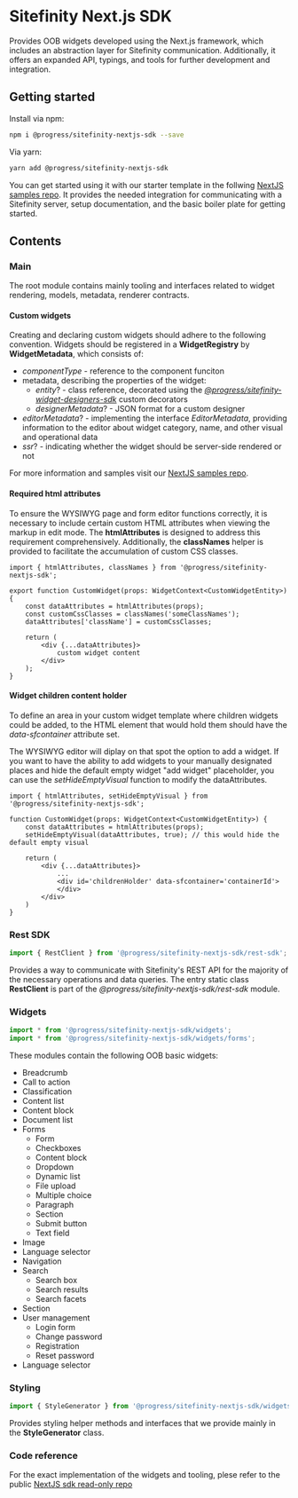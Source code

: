 # Sitefinity Next.js SDK

Provides OOB widgets developed using the Next.js framework, which includes an abstraction layer for Sitefinity communication. Additionally, it offers an expanded API, typings, and tools for further development and integration.

## Getting started

Install via npm:

```bash
npm i @progress/sitefinity-nextjs-sdk --save
```

Via yarn:
```bash
yarn add @progress/sitefinity-nextjs-sdk
```

You can get started using it with our starter template in the follwing [NextJS samples repo](https://github.com/Sitefinity/nextjs-samples). It provides the needed integration for communicating with a Sitefinity server, setup documentation, and the basic boiler plate for getting started.

## Contents

### Main

The root module contains mainly tooling and interfaces related to widget rendering, models, metadata, renderer contracts.

#### Custom widgets

Creating and declaring custom widgets should adhere to the following convention.
Widgets should be registered in a __WidgetRegistry__ by __WidgetMetadata__, which consists of:
- _componentType_ - reference to the component funciton
- metadata, describing the properties of the widget:
    - _entity_? - class reference, decorated using the [_@progress/sitefinity-widget-designers-sdk_](https://www.npmjs.com/package/@progress/sitefinity-widget-designers-sdk) custom decorators
    - _designerMetadata_? - JSON format for a custom designer
- _editorMetadata_? - implementing the interface _EditorMetadata_, providing information to the editor about widget category, name, and other visual and operational data
- _ssr_? - indicating whether the widget should be server-side rendered or not

For more information and samples visit our [NextJS samples repo](https://github.com/Sitefinity/nextjs-samples).

#### Required html attributes

To ensure the WYSIWYG page and form editor functions correctly, it is necessary to include certain custom HTML attributes when viewing the markup in edit mode. The __htmlAttributes__ is designed to address this requirement comprehensively. Additionally, the __classNames__ helper is provided to facilitate the accumulation of custom CSS classes.

```tsx
import { htmlAttributes, classNames } from '@progress/sitefinity-nextjs-sdk';

export function CustomWidget(props: WidgetContext<CustomWidgetEntity>) {
    const dataAttributes = htmlAttributes(props);
    const customCssClasses = classNames('someClassNames');
    dataAttributes['className'] = customCssClasses;

    return (
        <div {...dataAttributes}>
            custom widget content
        </div>
    );
}
```

#### Widget children content holder

To define an area in your custom widget template where children widgets could be added, to the HTML element that would hold them should have the _data-sfcontainer_ attribute set.

The WYSIWYG editor will diplay on that spot the option to add a widget. If you want to have the ability to add widgets to your manually designated places and hide the default empty widget "add widget" placeholder, you can use the _setHideEmptyVisual_ function to modify the dataAttributes.

```tsx
import { htmlAttributes, setHideEmptyVisual } from '@progress/sitefinity-nextjs-sdk';

function CustomWidget(props: WidgetContext<CustomWidgetEntity>) {
    const dataAttributes = htmlAttributes(props);
    setHideEmptyVisual(dataAttributes, true); // this would hide the default empty visual

    return (
        <div {...dataAttributes}>
            ...
            <div id='childrenHolder' data-sfcontainer='containerId'>
            </div>
        </div>
    )
}
```


### Rest SDK
```ts
import { RestClient } from '@progress/sitefinity-nextjs-sdk/rest-sdk';
```

Provides a way to communicate with Sitefinity's REST API for the majority of the necessary operations and data queries. The entry static class __RestClient__ is part of the _@progress/sitefinity-nextjs-sdk/rest-sdk_ module.

### Widgets
```ts
import * from '@progress/sitefinity-nextjs-sdk/widgets';
import * from '@progress/sitefinity-nextjs-sdk/widgets/forms';
```

These modules contain the following OOB basic widgets:

- Breadcrumb
- Call to action
- Classification
- Content list
- Content block
- Document list
- Forms
    - Form
    - Checkboxes
    - Content block
    - Dropdown
    - Dynamic list
    - File upload
    - Multiple choice
    - Paragraph
    - Section
    - Submit button
    - Text field
- Image
- Language selector
- Navigation
- Search
    - Search box
    - Search results
    - Search facets
- Section
- User management
    - Login form
    - Change password
    - Registration
    - Reset password
- Language selector

### Styling
```ts
import { StyleGenerator } from '@progress/sitefinity-nextjs-sdk/widgets/styling';
```

Provides styling helper methods and interfaces that we provide mainly in the __StyleGenerator__ class.

### Code reference

For the exact implementation of the widgets and tooling, plese refer to the public [NextJS sdk read-only repo](https://github.com/Sitefinity/nextjs-sdk)
